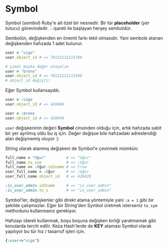 # Symbol

Symbol (*sembol*) Ruby'e ait özel bir nesnedir. Bir tür **placeholder** (*yer tutucu*) görevindedir. `:` işareti ile başlayan herşey semboldür.

Sembolün, değişkenden en önemli farkı tekil olmasıdır. Yani sembole atanan değişkenden hafızada 1 adet bulunur.

```ruby
user = "vigo"
user.object_id # => 70122132113780

# şimdi başka değer atayalım
user = "bronx"
user.object_id # => 70122132113340
# object_id değişti!
```

Eğer Symbol kullansaydık:

```ruby
user = :vigo
user.object_id # => 420488

user = :bronx
user.object_id # => 420648
```

`user` değişkeninin değeri **Symbol** cinsinden olduğu için, artık hafızada sabit bir yer ayrılmış oldu bu iş için. Değer değişse bile hafızadaki adreslendiği alan değişmemiş oluyor :)

String olarak atanmış değişkeni de Symbol'e çevirmek mümkün:

```ruby
full_name = "Uğur"         # => "Uğur"
full_name.to_sym           # => :Uğur
full_name == :Uğur.id2name # => true
user_full_name = :Uğur     # => :Uğur
user_full_name.object_id   # => 420428

:is_user_admin.id2name     # => "is_user_admin"
:is_user_admin.to_s        # => "is_user_admin"
```

Symbol'ler, değişkenler gibi direkt atama yöntemiyle yani `:a = 1` gibi bir şekilde çalışmazlar. Eğer bir String'den Symbol üretmek isterseniz `to_sym` methodunu kullanmanız gerekiyor.

Hafızayı idareli kullanmak, boşu boşuna değişken kirliği yaratmamak gibi konularda tercih edilir. Keza Hash'lerde de **KEY** ataması Symbol olarak yapılıyor bu tür hız / tasarruf işleri için.

```ruby
{:user=>"vigo"}
```
